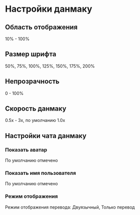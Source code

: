 # Настройки данмаку

## Область отображения

10% - 100%

## Размер шрифта

50%, 75%, 100%, 125%, 150%, 175%, 200%

## Непрозрачность

0 - 100%

## Скорость данмаку

0.5x - 3x, по умолчанию 1.0x

## Настройки чата данмаку

### Показать аватар

По умолчанию отмечено

### Показать имя пользователя

По умолчанию отмечено

### Режим отображения

Режим отображения перевода: Двуязычный, Только перевод
